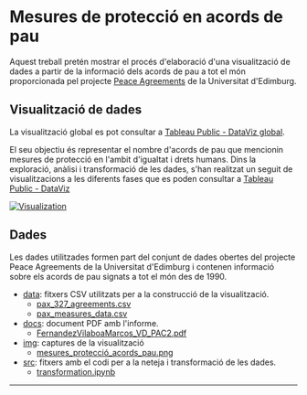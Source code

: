 # Mesures de protecció en acords de pau

Aquest treball pretén mostrar el procés d'elaboració d'una visualització de dades a partir de la informació dels acords de pau a tot el món proporcionada pel projecte [Peace Agreements](https://www.peaceagreements.org/) de la Universitat d'Edimburg.

## Visualització de dades

La visualització global es pot consultar a [Tableau Public - DataViz global](https://public.tableau.com/profile/mvilaboa#!/vizhome/pax_measures_DataViz/Mesuresdeproteccialsacordsdepau). 

El seu objectiu és representar el nombre d'acords de pau que mencionin mesures de protecció en l'ambit d'igualtat i drets humans. Dins la exploració, anàlisi i transformació de les dades, s'han realitzat un seguit de visualitzacions a les diferents fases que es poden consultar a [Tableau Public - DataViz](https://public.tableau.com/profile/mvilaboa#!/vizhome/mesuresdeproteccioalspax/1_7_Acordsdeproteccicivilsperregions)


[![Visualization](./img/mesures_protecció_acords_pau.png)](https://public.tableau.com/profile/mvilaboa#!/vizhome/pax_measures_DataViz/Mesuresdeproteccialsacordsdepau)

## Dades

Les dades utilitzades formen part del conjunt de dades obertes del projecte Peace Agreements de la Universitat 
d'Edimburg i contenen informació sobre els acords de pau signats a tot el món des de 1990.

- [data](./data): fitxers CSV utilitzats per a la construcció de la visualització.
  - [pax_327_agreements.csv](./data/pax_data_327_agreements.csv)
  - [pax_measures_data.csv](./data/pax_measures_data.csv)
- [docs](./docs): document PDF amb l'informe. 
  - [FernandezVilaboaMarcos_VD_PAC2.pdf](./docs/FernandezVilaboaMarcos_VD_PAC2.pdf)
- [img](./img): captures de la visualització
  - [mesures_protecció_acords_pau.png](./img/mesures_protecció_acords_pau.png)
- [src](./src): fitxers amb el codi per a la neteja i transformació de les dades.
  - [transformation.ipynb](.src/transformation.ipynb)


----
